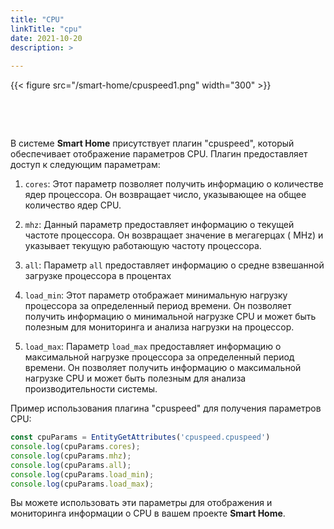 ```yaml
---
title: "CPU"
linkTitle: "cpu"
date: 2021-10-20
description: >
  
---
```


{{< figure src="/smart-home/cpuspeed1.png" width="300" >}}

&nbsp;

&nbsp;

В системе **Smart Home** присутствует плагин "cpuspeed", который обеспечивает отображение параметров CPU. Плагин
предоставляет
доступ к следующим параметрам:

1. `cores`: Этот параметр позволяет получить информацию о количестве ядер процессора. Он возвращает число, указывающее
   на
   общее количество ядер CPU.

2. `mhz`: Данный параметр предоставляет информацию о текущей частоте процессора. Он возвращает значение в мегагерцах (
   MHz)
   и указывает текущую работающую частоту процессора.

3. `all`: Параметр `all` предоставляет информацию о средне взвешанной загрузке процессора в процентах

4. `load_min`: Этот параметр отображает минимальную нагрузку процессора за определенный период времени. Он позволяет
   получить информацию о минимальной нагрузке CPU и может быть полезным для мониторинга и анализа нагрузки на процессор.

5. `load_max`: Параметр `load_max` предоставляет информацию о максимальной нагрузке процессора за определенный период
   времени. Он позволяет получить информацию о максимальной нагрузке CPU и может быть полезным для анализа
   производительности
   системы.

Пример использования плагина "cpuspeed" для получения параметров CPU:

```javascript
const cpuParams = EntityGetAttributes('cpuspeed.cpuspeed')
console.log(cpuParams.cores);
console.log(cpuParams.mhz);
console.log(cpuParams.all);
console.log(cpuParams.load_min);
console.log(cpuParams.load_max);
```

Вы можете использовать эти параметры для отображения и мониторинга информации о CPU в вашем проекте **Smart Home**.

